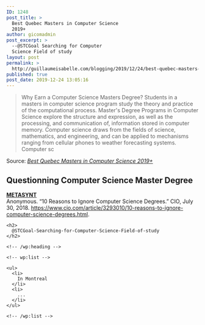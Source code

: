 ```yaml
---
ID: 1248
post_title: >
  Best Quebec Masters in Computer Science
  2019+
author: gicomadmin
post_excerpt: >
  --@STCGoal Searching for Computer
  Science Field of study
layout: post
permalink: >
  http://guillaumeisabelle.com/blogging/2019/12/24/best-quebec-masters-in-computer-science-2019/
published: true
post_date: 2019-12-24 13:05:16
---
```

> Why Earn a Computer Science Masters Degree? Students in a masters in computer science program study the theory and practice of the computational process. Master's Degree Programs in Computer Science explore the structure and expression, as well as the processing, and communication of, information stored in computer memory. Computer science draws from the fields of science, mathematics, and engineering, and can be applied to mechanisms ranging from cellular phones to weather forecasting systems. Computer sc

Source: *[Best Quebec Masters in Computer Science 2019+][1]*

<!-- wp:heading -->

## Questionning Computer Science Master Degree

<!-- /wp:heading -->

<!-- wp:paragraph -->

**[METASYNT ][2]**  
Anonymous. “10 Reasons to Ignore Computer Science Degrees.” CIO, July 30, 2018. <https://www.cio.com/article/3293010/10-reasons-to-ignore-computer-science-degrees.html>. 

<!-- /wp:paragraph -->

<!-- wp:paragraph -->



<!-- /wp:paragraph -->

<!-- wp:more -->

<!--more-->

<!-- /wp:more -->

<!-- wp:group -->

<div class="wp-block-group" id="@STCGoal-Searching-for-Computer-Science-Field-of-study">
  <div class="wp-block-group__inner-container">
    <!-- wp:heading -->
    
    <h2>
      @STCGoal-Searching-for-Computer-Science-Field-of-study
    </h2>
    
    <!-- /wp:heading -->
    
    <!-- wp:list -->
    
    <ul>
      <li>
        In Montreal
      </li>
      <li>
        ...
      </li>
    </ul>
    
    <!-- /wp:list -->
  </div>
</div>

<!-- /wp:group -->

 [1]: https://www.gradschools.com/masters/computer-science?in=quebec
 [2]: #metasynt